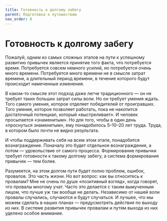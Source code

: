 ```yaml
---
title: Готовность к долгому забегу
parent: Подготовка к путешествию
nav_order: 8
---
```


# Готовность к долгому забегу

Пожалуй, одним из самых сложных этапов на пути к успешному развитию
привычек является принятие того факта, что потребуется
время. Потребуется совсем немного усилий, но потребуется очень много
времени. Потребуется много времени не в смысле затрат времени, а
длительный период времени, в течение которого будут происходит
намеченные изменения.

В каком-то смысле этот подход даже легче традиционного — он не требует
таких больших затрат силы воли. Но он требует умения ждать. Того
самого умения, которое отделяет победителей от проигравших. Того
умения, которое позволяет работать, пока не накопится достаточный
потенциал, который «выстреливает». И человек просыпается
«знаменитым». Но для того, чтобы в один день «проснуться знаменитым»,
ему понадобилось 5–10–20 лет труда. Труда, в котором было почти не
видно результата.

И чтобы поддерживать себя на всем этом этапе, понадобится
вознаграждение. Поначалу это будет отдельное вознаграждение, а потом —
удовольствие от самого процесса. Формирование привычки требует
готовности к такому долгому забегу, а система формирования привычек —
тем более.

Разумеется, на этом долгом пути будет полно проблем, ошибок,
провалов. Это часть жизни. Но вот вопрос: как вы относитесь к
провалам? Мне не очень по душе «позитивный взгляд», когда говорят, что
провалы многому учат. Часто это делается с таким вымученным лицом, что
лучше уж так вообще не делать. Независимо от нашей воли провалы
случались, случаются и будут случаться. И лучшее, что мы можем сделать
в наших планах — предусмотреть действия по выходу из них. В системе
развития привычек провалам и путям выхода из них уделено особое
внимание.
